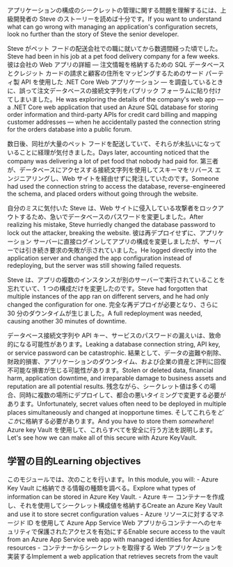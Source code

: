 <span data-ttu-id="088b2-101">アプリケーションの構成のシークレットの管理に関する問題を理解するには、上級開発者の Steve のストーリーを読めば十分です。</span><span class="sxs-lookup"><span data-stu-id="088b2-101">If you want to understand what can go wrong with managing an application's configuration secrets, look no further than the story of Steve the senior developer.</span></span>

<span data-ttu-id="088b2-102">Steve がペット フードの配送会社での職に就いてから数週間経った頃でした。</span><span class="sxs-lookup"><span data-stu-id="088b2-102">Steve had been in his job at a pet food delivery company for a few weeks.</span></span> <span data-ttu-id="088b2-103">彼は会社の Web アプリの詳細 &mdash; 注文情報を格納するための SQL データベースとクレジット カードの請求と顧客の住所をマッピングするためのサード パーティ製 API を使用した .NET Core Web アプリケーション &mdash; を調査しているときに、誤って注文データベースの接続文字列をパブリック フォーラムに貼り付けてしまいました。</span><span class="sxs-lookup"><span data-stu-id="088b2-103">He was exploring the details of the company's web app &mdash; a .NET Core web application that used an Azure SQL database for storing order information and third-party APIs for credit card billing and mapping customer addresses &mdash; when he accidentally pasted the connection string for the orders database into a public forum.</span></span>

<span data-ttu-id="088b2-104">数日後、同社が大量のペット フードを配送していて、それらが未払いになっていることに経理が気付きました。</span><span class="sxs-lookup"><span data-stu-id="088b2-104">Days later, accounting noticed that the company was delivering a lot of pet food that nobody had paid for.</span></span> <span data-ttu-id="088b2-105">第三者が、データベースにアクセスする接続文字列を使用してスキーマをリバース エンジニアリングし、Web サイトを経由せずに発注していたのです。</span><span class="sxs-lookup"><span data-stu-id="088b2-105">Someone had used the connection string to access the database, reverse-engineered the schema, and placed orders without going through the website.</span></span>

<span data-ttu-id="088b2-106">自分のミスに気付いた Steve は、Web サイトに侵入している攻撃者をロックアウトするため、急いでデータベースのパスワードを変更しました。</span><span class="sxs-lookup"><span data-stu-id="088b2-106">After realizing his mistake, Steve hurriedly changed the database password to lock out the attacker, breaking the website.</span></span> <span data-ttu-id="088b2-107">彼は再デプロイせずに、アプリケーション サーバーに直接ログインしてアプリの構成を変更しましたが、サーバーでは引き続き要求の失敗が示されていました。</span><span class="sxs-lookup"><span data-stu-id="088b2-107">He logged directly into the application server and changed the app configuration instead of redeploying, but the server was still showing failed requests.</span></span>

<span data-ttu-id="088b2-108">Steve は、アプリの複数のインスタンスが別のサーバーで実行されていることを忘れていて、1 つの構成だけを変更したのです。</span><span class="sxs-lookup"><span data-stu-id="088b2-108">Steve had forgotten that multiple instances of the app ran on different servers, and he had only changed the configuration for one.</span></span> <span data-ttu-id="088b2-109">完全な再デプロイが必要となり、さらに 30 分のダウンタイムが生じました。</span><span class="sxs-lookup"><span data-stu-id="088b2-109">A full redeployment was needed, causing another 30 minutes of downtime.</span></span>

<span data-ttu-id="088b2-110">データベース接続文字列や API キー、サービスのパスワードの漏えいは、致命的になる可能性があります。</span><span class="sxs-lookup"><span data-stu-id="088b2-110">Leaking a database connection string, API key, or service password can be catastrophic.</span></span> <span data-ttu-id="088b2-111">結果として、データの盗難や削除、財政的損害、アプリケーションのダウンタイム、および企業の資産と評判に回復不可能な損害が生じる可能性があります。</span><span class="sxs-lookup"><span data-stu-id="088b2-111">Stolen or deleted data, financial harm, application downtime, and irreparable damage to business assets and reputation are all potential results.</span></span> <span data-ttu-id="088b2-112">残念ながら、シークレット値は多くの場合、同時に複数の場所にデプロイして、都合の悪いタイミングで変更する必要があります。</span><span class="sxs-lookup"><span data-stu-id="088b2-112">Unfortunately, secret values often need to be deployed in multiple places simultaneously and changed at inopportune times.</span></span> <span data-ttu-id="088b2-113">そしてこれらを*どこか*に格納する必要があります。</span><span class="sxs-lookup"><span data-stu-id="088b2-113">And you have to store them *somewhere*!</span></span> <span data-ttu-id="088b2-114">Azure key Vault を使用して、これらすべてを安全に行う方法を説明します。</span><span class="sxs-lookup"><span data-stu-id="088b2-114">Let's see how we can make all of this secure with Azure KeyVault.</span></span>

## <a name="learning-objectives"></a><span data-ttu-id="088b2-115">学習の目的</span><span class="sxs-lookup"><span data-stu-id="088b2-115">Learning objectives</span></span>

  <span data-ttu-id="088b2-116">このモジュールでは、次のことを行います。</span><span class="sxs-lookup"><span data-stu-id="088b2-116">In this module, you will:</span></span>
    - <span data-ttu-id="088b2-117">Azure Key Vault に格納できる情報の種類を調べる。</span><span class="sxs-lookup"><span data-stu-id="088b2-117">Explore what types of information can be stored in Azure Key Vault.</span></span>
    - <span data-ttu-id="088b2-118">Azure キー コンテナーを作成し、それを使用してシークレット構成値を格納する</span><span class="sxs-lookup"><span data-stu-id="088b2-118">Create an Azure Key Vault and use it to store secret configuration values</span></span>
    - <span data-ttu-id="088b2-119">Azure リソースに対するマネージド ID を使用して Azure App Service Web アプリからコンテナーへのセキュリティで保護されたアクセスを有効にする</span><span class="sxs-lookup"><span data-stu-id="088b2-119">Enable secure access to the vault from an Azure App Service web app with managed identities for Azure resources</span></span>
    - <span data-ttu-id="088b2-120">コンテナーからシークレットを取得する Web アプリケーションを実装する</span><span class="sxs-lookup"><span data-stu-id="088b2-120">Implement a web application that retrieves secrets from the vault</span></span>
